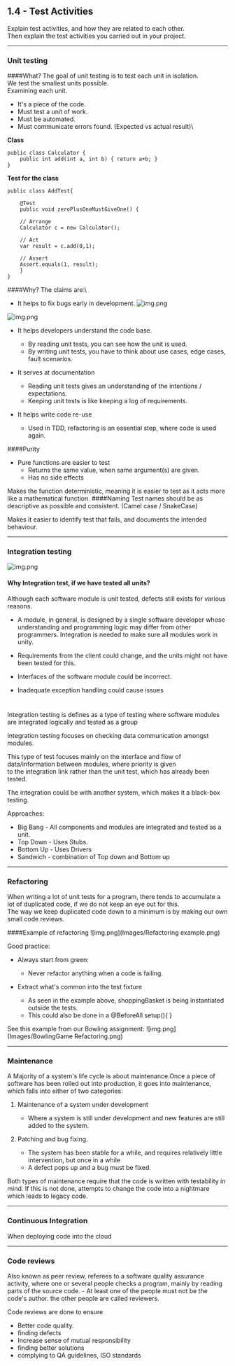 ## 1.4 - Test Activities
Explain test activities, and how they are related to each other.\
Then explain the test activities you carried out in your project.
***
### Unit testing
####What?
The goal of unit testing is to test each unit in isolation. \
We test the smallest units possible.\
Examining each unit.

- It's a piece of the code.
- Must test a unit of work.
- Must be automated.
- Must communicate errors found. (Expected vs actual result)\


<b>Class</b>

    public class Calculator {
        public int add(int a, int b) { return a+b; }
    }
<b>Test for the class</b>

    public class AddTest{
    
        @Test
        public void zeroPlusOneMustGiveOne() {
    
        // Arrange
        Calculator c = new Calculator();
    
        // Act
        var result = c.add(0,1);

        // Assert
        Assert.equals(1, result);
        }
    }
####Why?
The claims are:\
- It helps to fix bugs early in development.
![img.png](Images/unitTest1.png)

![img.png](Images/UnitTest2.png)

- It helps developers understand the code base.
  - By reading unit tests, you can see how the unit is used.
  - By writing unit tests, you have to think about use cases, edge cases, fault scenarios.
  

- It serves at documentation
  - Reading unit tests gives an understanding of the intentions / expectations.
  - Keeping unit tests is like keeping a log of requirements.

- It helps write code re-use 
  - Used in TDD, refactoring is an essential step, where code is used again.

####Purity
- Pure functions are easier to test
  - Returns the same value, when same argument(s) are given.
  - Has no side effects

Makes the function deterministic, meaning it is easier to test as it acts more like a mathematical function.
####Naming
Test names should be as descriptive as possible and consistent. (Camel case / SnakeCase)

Makes it easier to identify test that fails, and documents the intended behaviour.
***
### Integration testing
![img.png](Images/IntegrationTest.png)

#### Why Integration test, if we have tested all units?
Although each software module is unit tested, defects still exists for various reasons.
- A module, in general, is designed by a single software developer whose understanding and programming logic may differ 
from other programmers. Integration is needed to make sure all modules work in unity.


- Requirements from the client could change, and the units might not have been tested for this.


- Interfaces of the software module could be incorrect.


- Inadequate exception handling could cause issues
#


Integration testing is defines as a type of testing where software modules are integrated logically and tested as a group

Integration testing focuses on checking data communication amongst modules.

This type of test focuses mainly on the interface and flow of data/information between modules, where priority is given\
to the integration link rather than the unit test, which has already been tested.

The integration could be with another system, which makes it a black-box testing.

Approaches:
- Big Bang - All components and modules are integrated and tested as a unit.
- Top Down - Uses Stubs.
- Bottom Up - Uses Drivers
- Sandwich - combination of Top down and Bottom up
***
### Refactoring
When writing a lot of unit tests for a program, there tends to accumulate a lot of duplicated code, if we do not keep an eye out for this.\
The way we keep duplicated code down to a minimum is by making our own small code reviews.

####Example of refactoring
![img.png](Images/Refactoring example.png)

Good practice:
- Always start from green:
   - Never refactor anything when a code is failing.
   

- Extract what's common into the test fixture
   - As seen in the example above, shoppingBasket is being instantiated outside the tests.
   - This could also be done in a @BeforeAll setup(){ }

See this example from our Bowling assignment:
![img.png](Images/BowlingGame Refactoring.png)


***
### Maintenance
A Majority of a system's life cycle is about maintenance.Once a piece of software has been rolled out into production, 
it goes into maintenance, which falls into either of two categories:

1. Maintenance of a system under development
   - Where a system is still under development and new features are still added to the system.


1. Patching and bug fixing.
   - The system has been stable for a while, and requires relatively little intervention, but once in a while
   - A defect pops up and a bug must be fixed.

Both types of maintenance require that the code is written with testability in mind. If this is not done, attempts to 
change the code into a nightmare which leads to legacy code.
***
### Continuous Integration
When deploying code into the cloud

***
### Code reviews
Also known as peer review, referees to a software quality assurance activity, where one or several people checks a program,
mainly by reading parts of the source code. - At least one of the people must not be the code's author. the other people are called reviewers.

Code reviews are done to ensure
- Better code quality.
- finding defects
- Increase sense of mutual responsibility
- finding better solutions
- complying to QA guidelines, ISO standards
